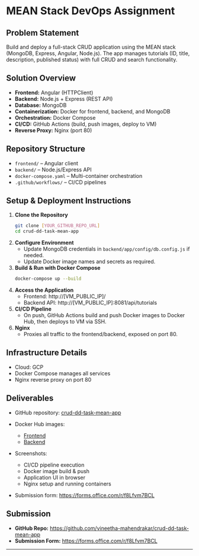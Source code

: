 # MEAN Stack DevOps Assignment

## Problem Statement

Build and deploy a full-stack CRUD application using the MEAN stack (MongoDB, Express, Angular, Node.js). The app manages tutorials (ID, title, description, published status) with full CRUD and search functionality.

## Solution Overview

- **Frontend:** Angular (HTTPClient)
- **Backend:** Node.js + Express (REST API)
- **Database:** MongoDB
- **Containerization:** Docker for frontend, backend, and MongoDB
- **Orchestration:** Docker Compose
- **CI/CD:** GitHub Actions (build, push images, deploy to VM)
- **Reverse Proxy:** Nginx (port 80)

## Repository Structure

- `frontend/` – Angular client
- `backend/` – Node.js/Express API
- `docker-compose.yaml` – Multi-container orchestration
- `.github/workflows/` – CI/CD pipelines

## Setup & Deployment Instructions

1. **Clone the Repository**
	```sh
	git clone [YOUR_GITHUB_REPO_URL]
	cd crud-dd-task-mean-app
	```
2. **Configure Environment**
	- Update MongoDB credentials in `backend/app/config/db.config.js` if needed.
	- Update Docker image names and secrets as required.
3. **Build & Run with Docker Compose**
	```sh
	docker-compose up --build
	```
4. **Access the Application**
	- Frontend: http://[VM_PUBLIC_IP]/
	- Backend API: http://[VM_PUBLIC_IP]:8081/api/tutorials
5. **CI/CD Pipeline**
	- On push, GitHub Actions build and push Docker images to Docker Hub, then deploys to VM via SSH.
6. **Nginx**
	- Proxies all traffic to the frontend/backend, exposed on port 80.

## Infrastructure Details

- Cloud: GCP
- Docker Compose manages all services
- Nginx reverse proxy on port 80

## Deliverables

- GitHub repository: [crud-dd-task-mean-app](https://github.com/vineetha-mahendrakar/crud-dd-task-mean-app)
- Docker Hub images: 
    - [Frontend](https://hub.docker.com/r/mahendrakarvineethabai/crud-dd-task-mean-app-frontend)
    - [Backend](https://hub.docker.com/r/mahendrakarvineethabai/crud-dd-task-mean-app-backend)

- Screenshots:
  - CI/CD pipeline execution
  - Docker image build & push
  - Application UI in browser
  - Nginx setup and running containers

- Submission form: https://forms.office.com/r/f8Lfvm7BCL


## Submission
- **GitHub Repo:** https://github.com/vineetha-mahendrakar/crud-dd-task-mean-app
- **Submission Form:** https://forms.office.com/r/f8Lfvm7BCL

---